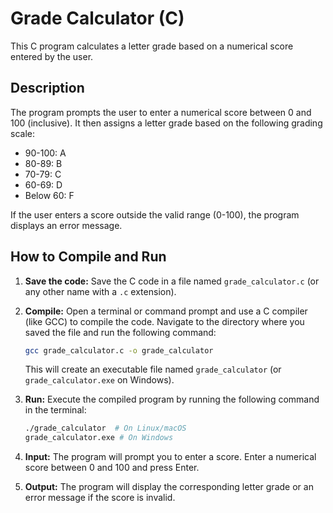 # Grade Calculator (C)

This C program calculates a letter grade based on a numerical score entered by the user.

## Description

The program prompts the user to enter a numerical score between 0 and 100 (inclusive). It then assigns a letter grade based on the following grading scale:

*   90-100: A
*   80-89: B
*   70-79: C
*   60-69: D
*   Below 60: F

If the user enters a score outside the valid range (0-100), the program displays an error message.

## How to Compile and Run

1.  **Save the code:** Save the C code in a file named `grade_calculator.c` (or any other name with a `.c` extension).

2.  **Compile:** Open a terminal or command prompt and use a C compiler (like GCC) to compile the code. Navigate to the directory where you saved the file and run the following command:

    ```bash
    gcc grade_calculator.c -o grade_calculator
    ```

    This will create an executable file named `grade_calculator` (or `grade_calculator.exe` on Windows).

3.  **Run:** Execute the compiled program by running the following command in the terminal:

    ```bash
    ./grade_calculator  # On Linux/macOS
    grade_calculator.exe # On Windows
    ```

4.  **Input:** The program will prompt you to enter a score. Enter a numerical score between 0 and 100 and press Enter.

5.  **Output:** The program will display the corresponding letter grade or an error message if the score is invalid.
